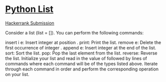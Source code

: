 <h1><a href="https://github.com/eddiephiri/competitive-programming/tree/main/python-lists">Python List</a></h1>

<a href="https://www.hackerrank.com/challenges/python-lists/submissions/code/370249593">Hackerrank Submission</a>

Consider a list (list = []). You can perform the following commands:

insert i e: Insert integer  at position .
print: Print the list.
remove e: Delete the first occurrence of integer .
append e: Insert integer  at the end of the list.
sort: Sort the list.
pop: Pop the last element from the list.
reverse: Reverse the list.
Initialize your list and read in the value of  followed by  lines of commands where each command will be of the  types listed above. Iterate through each command in order and perform the corresponding operation on your list.